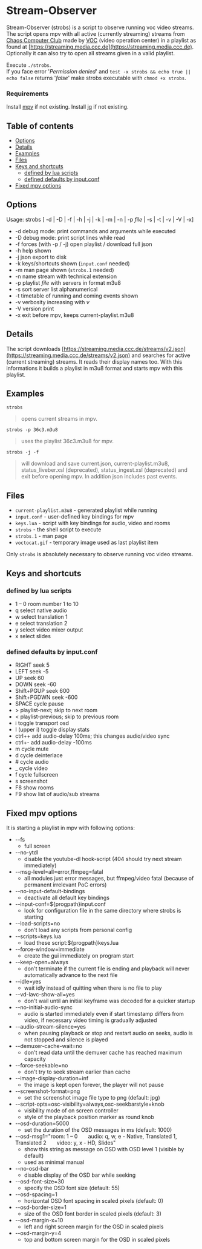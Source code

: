 <!--
SPDX-FileCopyrightText: 2020 Simpel <stream-observer@simpel.cc>

SPDX-License-Identifier: MIT
-->

# Stream-Observer

Stream-Observer (strobs) is a script to observe running voc video streams.  
The script opens mpv with all active (currently streaming) streams from [Chaos Computer Club](https://www.ccc.de/en) made by [VOC](https://c3voc.de) (video operation center) in a playlist as found at [https://streaming.media.ccc.de](https://streaming.media.ccc.de).
Optionally it can also try to open all streams given in a valid playlist.

Execute `./strobs`.\
If you face error '_Permission denied_' and `test -x strobs && echo true || echo false` returns '_false_' make strobs executable with `chmod +x strobs`.

### Requirements
Install [mpv](https://mpv.io/installation) if not existing.
Install [jq](https://stedolan.github.io/jq) if not existing.

## Table of contents
* [Options](#options)
* [Details](#details)
* [Examples](#examples)
* [Files](#filez)
* [Keys and shortcuts](#keys-and-shortcuts)
  * [defined by lua scripts](#defined-by-lua-scripts)
  * [defined defaults by input.conf](#defined-defaults-by-inputconf)
* [Fixed mpv options](#fixed-mpv-options)

## Options
Usage: strobs [ -d | -D | -f | -h | -j | -k | -m | -n | -p _file_ | -s | -t | -v | -V | -x]
* -d debug mode: print commands and arguments while executed
* -D debug mode: print script lines while read
* -f forces (with -p / -j) open playlist / download full json
* -h help shown
* -j json export to disk
* -k keys/shortcuts shown (`input.conf` needed)
* -m man page shown (`strobs.1` needed)
* -n name stream with technical extension
* -p playlist _file_ with servers in format m3u8
* -s sort server list alphanumerical
* -t timetable of running and coming events shown
* -v verbosity increasing with _v_
* -V version print
* -x exit before mpv, keeps current-playlist.m3u8

## Details
The script downloads [https://streaming.media.ccc.de/streams/v2.json](https://streaming.media.ccc.de/streams/v2.json) and searches for active (current streaming) streams.
It reads their display names too.
With this informations it builds a playlist in m3u8 format and starts mpv with this playlist.

## Examples
`strobs`
>opens current streams in mpv.

`strobs -p 36c3.m3u8`
>uses the playlist 36c3.m3u8 for mpv.

`strobs -j -f`
>will download and save current.json, current-playlist.m3u8, status_liveber.xsl (deprecated), status_ingest.xsl (deprecated) and exit before opening mpv.
In addition json includes past events.

## Files<a id="filez"></a>
* `current-playlist.m3u8` - generated playlist while running
* `input.conf` - user-defined key bindings for mpv
* `keys.lua` - script with key bindings for audio, video and rooms
* `strobs` - the shell script to execute
* `strobs.1` - man page
* `voctocat.gif` - temporary image used as last playlist item

Only `strobs` is absolutely necessary to observe running voc video streams.

## Keys and shortcuts
### defined by lua scripts
* 1 – 0 room number 1 to 10
* q select native audio
* w select translation 1
* e select translation 2
* y select video mixer output
* x select slides

### defined defaults by input.conf
* RIGHT seek  5
* LEFT  seek -5
* UP    seek  60
* DOWN  seek -60
* Shift+PGUP seek 600
* Shift+PGDWN seek -600
* SPACE cycle pause
* \> playlist-next; skip to next room
* < playlist-previous; skip to previous room
* i toggle transport osd
* I (upper i) toggle display stats
* ctrl++ add audio-delay 100ms; this changes audio/video sync
* ctrl+- add audio-delay -100ms
* m cycle mute
* d cycle deinterlace
* \# cycle audio
* _ cycle video
* f cycle fullscreen
* s screenshot
* F8 show rooms
* F9 show list of audio/sub streams

## Fixed mpv options
It is starting a playlist in mpv with following options:
* --fs
  * full screen
* --no-ytdl
  * disable the youtube-dl hook-script (404 should try next stream immediately)
* --msg-level=all=error,ffmpeg=fatal
  * all modules just error messages, but ffmpeg/video fatal (because of permanent irrelevant PoC errors)
* --no-input-default-bindings
  * deactivate all default key bindings
* --input-conf=${progpath}input.conf
  * look for configuration file in the same directory where strobs is starting
* --load-scripts=no
  * don't load any scripts from personal config
* --scripts=keys.lua
  * load these script:${progpath}keys.lua
* --force-window=immediate
  * create the gui immediately on program start
* --keep-open=always
  * don't terminate if the current file is ending and playback will never automatically advance to the next file
* --idle=yes
  * wait idly instead of quitting when there is no file to play
* --vd-lavc-show-all=yes
  * don't wail until an initial keyframe was decoded for a quicker startup
* --no-initial-audio-sync
  * audio is started immediately even if start timestamp differs from video, if necessary video timing is gradually adjusted
* --audio-stream-silence=yes
  * when pausing playback or stop and restart audio on seeks, audio is not stopped and silence is played
* --demuxer-cache-wait=no
  * don't read data until the demuxer cache has reached maximum capacity
* --force-seekable=no
  * don't try to seek stream earlier than cache
* --image-display-duration=inf
  * the image is kept open forever, the player will not pause
* --screenshot-format=png
  * set the screenshot image file type to png (default: jpg)
* --script-opts=osc-visibility=always,osc-seekbarstyle=knob
  * visibility mode of on screen controller
  * style of the playback position marker as round knob
* --osd-duration=5000
  * set the duration of the OSD messages in ms (default: 1000)
*   --osd-msg1="room: 1 – 0       audio: q, w, e - Native, Translated 1, Translated 2       video: y, x - HD, Slides"
    * show this string as message on OSD with OSD level 1 (visible by default)
    * used as minimal manual
* --no-osd-bar
  * disable display of the OSD bar while seeking
* --osd-font-size=30
  * specify the OSD font size (default: 55)
* --osd-spacing=1
  * horizontal OSD font spacing in scaled pixels (default: 0)
* --osd-border-size=1
  * size of the OSD font border in scaled pixels (default: 3)
* --osd-margin-x=10
  * left and right screen margin for the OSD in scaled pixels
* --osd-margin-y=4
  * top and bottom screen margin for the OSD in scaled pixels
